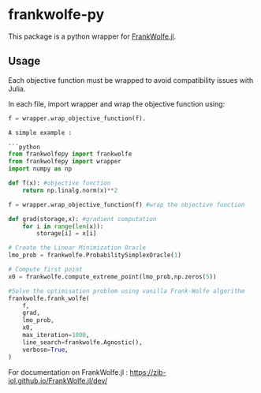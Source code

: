 # frankwolfe-py

This package is a python wrapper for [FrankWolfe.jl](https://github.com/ZIB-IOL/FrankWolfe.jl).

## Usage 

Each objective function must be wrapped to avoid compatibility issues with Julia.

In each file, import wrapper and wrap the objective function using:
```python
f = wrapper.wrap_objective_function(f).

A simple example : 

```python
from frankwolfepy import frankwolfe
from frankwolfepy import wrapper
import numpy as np

def f(x): #objective function
    return np.linalg.norm(x)**2

f = wrapper.wrap_objective_function(f) #wrap the objective function

def grad(storage,x): #gradient computation
    for i in range(len(x)):
        storage[i] = x[i]

# Create the Linear Minimization Oracle
lmo_prob = frankwolfe.ProbabilitySimplexOracle(1)

# Compute first point
x0 = frankwolfe.compute_extreme_point(lmo_prob,np.zeros(5))

#Solve the optimisation problem using vanilla Frank-Wolfe algorithm
frankwolfe.frank_wolfe(
    f,
    grad,
    lmo_prob,
    x0,
    max_iteration=1000,
    line_search=frankwolfe.Agnostic(),
    verbose=True,
)
```

For documentation on FrankWolfe.jl : https://zib-iol.github.io/FrankWolfe.jl/dev/

